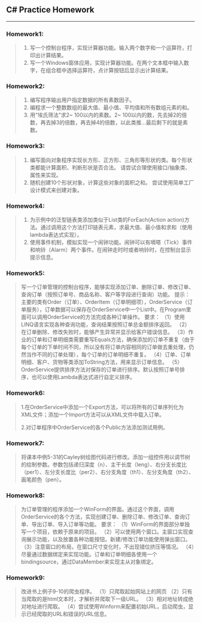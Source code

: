 ## C# Practice Homework
---
### Homework1:
>1. 写一个控制台程序，实现计算器功能。输入两个数字和一个运算符，打印出计算结果。
>2. 写一个Windows窗体应用，实现计算器功能。在两个文本框中输入数字，在组合框中选择运算符，点计算按钮后显示出计算结果。

### Homework2:
>1. 编写程序输出用户指定数据的所有素数因子。
>2. 编程求一个整数数组的最大值、最小值、平均值和所有数组元素的和。
>3. 用“埃氏筛法”求2~ 100以内的素数。2~ 100以内的数，先去掉2的倍数，再去掉3的倍数，再去掉4的倍数，以此类推...最后剩下的就是素数。

### Homework3:
>1. 编写面向对象程序实现长方形、正方形、三角形等形状的类。每个形状类都能计算面积、判断形状是否合法。 请尝试合理使用接口/抽象类、属性来实现。
>2. 随机创建10个形状对象，计算这些对象的面积之和。 尝试使用简单工厂设计模式来创建对象。

### Homework4:
>1. 为示例中的泛型链表类添加类似于List<T>类的ForEach(Action<T> action)方法。通过调用这个方法打印链表元素，求最大值、最小值和求和（使用lambda表达式实现）。
>2. 使用事件机制，模拟实现一个闹钟功能。闹钟可以有嘀嗒（Tick）事件和响铃（Alarm）两个事件。在闹钟走时时或者响铃时，在控制台显示提示信息。

### Homework5:

>写一个订单管理的控制台程序，能够实现添加订单、删除订单、修改订单、查询订单（按照订单号、商品名称、客户等字段进行查询）功能。
>提示：主要的类有Order（订单）、OrderItem（订单明细项），OrderService（订单服务），订单数据可以保存在OrderService中一个List中。在Program里面可以调用OrderService的方法完成各种订单操作。
>要求：
>（1）使用LINQ语言实现各种查询功能，查询结果按照订单总金额排序返回。
>（2）在订单删除、修改失败时，能够产生异常并显示给客户错误信息。
>（3）作业的订单和订单明细类需要重写Equals方法，确保添加的订单不重复（由于每个订单的下单时间不同，所以没有将订单内容相同的订单做去重处理，仍然当作不同的订单处理），每个订单的订单明细不重复。
>（4）订单、订单明细、客户、货物等类添加ToString方法，用来显示订单信息。
>（5）OrderService提供排序方法对保存的订单进行排序。默认按照订单号排序，也可以使用Lambda表达式进行自定义排序。

### Homework6:

> 1.在OrderService中添加一个Export方法，可以将所有的订单序列化为XML文件；添加一个Import方法可以从XML文件中载入订单。
>
> 2.对订单程序中OrderService的各个Public方法添加测试用例。

### Homework7:

> 将课本中例5-31的Cayley树绘图代码进行修改。添加一组控件用以调节树的绘制参数。参数包括递归深度（n）、主干长度（leng）、右分支长度比（per1）、左分支长度比（per2）、右分支角度（th1）、左分支角度（th2）、画笔颜色（pen）。

### Homework8:

>为订单管理的程序添加一个WinForm的界面。通过这个界面，调用OrderService的各个方法，实现创建订单、删除订单、修改订单、查询订单、导出订单、导入订单等功能。
>要求：
>（1）WinForm的界面部分单独写一个项目，依赖于原来的项目。
>（2）可以使用两个窗口。主窗口实现查询展示功能，以及放置各种功能按钮。新建/修改订单功能使用弹出窗口。
>（3）注意窗口的布局，在窗口尺寸变化时，不出现错位挤压等情况。
>（4）尽量通过数据绑定来实现功能。订单和订单明细各使用一个bindingsource，通过DataMember来实现主从对象绑定。

### Homework9:

>改进书上例子9-10的爬虫程序。
>（1）只爬取起始网站上的网页 
>（2）只有当爬取的是html文本时，才解析并爬取下一级URL。
>（3）相对地址转成绝对地址进行爬取。
>（4）尝试使用Winform来配置初始URL，启动爬虫，显示已经爬取的URL和错误的URL信息。